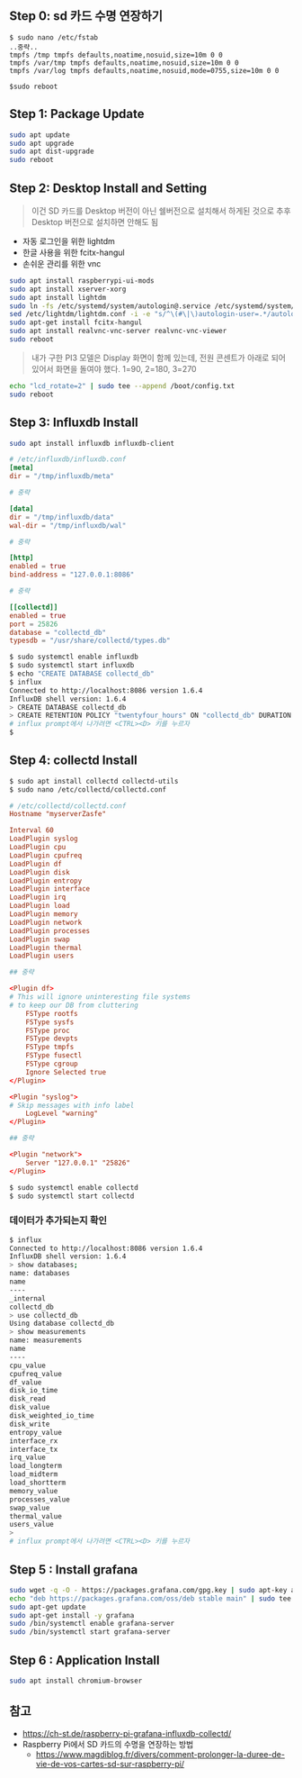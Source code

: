 ## Step 0: sd 카드 수명 연장하기

```
$ sudo nano /etc/fstab
..중략..
tmpfs /tmp tmpfs defaults,noatime,nosuid,size=10m 0 0
tmpfs /var/tmp tmpfs defaults,noatime,nosuid,size=10m 0 0
tmpfs /var/log tmpfs defaults,noatime,nosuid,mode=0755,size=10m 0 0

$sudo reboot
```



## Step 1: Package Update

```bash
sudo apt update
sudo apt upgrade
sudo apt dist-upgrade
sudo reboot
```

## Step 2: Desktop Install and Setting

> 이건 SD 카드를 Desktop 버전이 아닌 쉘버전으로 설치해서 하게된 것으로 추후 Desktop 버전으로 설치하면 안해도 됨

* 자동 로그인을 위한 lightdm
* 한글 사용을 위한 fcitx-hangul
* 손쉬운 관리를 위한 vnc

```bash
sudo apt install raspberrypi-ui-mods
sudo apt install xserver-xorg
sudo apt install lightdm
sudo ln -fs /etc/systemd/system/autologin@.service /etc/systemd/system/getty.target.wants/getty@tty1.service
sed /etc/lightdm/lightdm.conf -i -e "s/^\(#\|\)autologin-user=.*/autologin-user=pi/"
sudo apt-get install fcitx-hangul
sudo apt install realvnc-vnc-server realvnc-vnc-viewer
sudo reboot
```

> 내가 구한 PI3 모델은 Display 화면이 함께 있는데, 전원 콘센트가 아래로 되어 있어서 화면을 돌여야 했다.
> 1=90, 2=180, 3=270

```bash
echo "lcd_rotate=2" | sudo tee --append /boot/config.txt
sudo reboot
```

## Step 3: Influxdb Install

```bash
sudo apt install influxdb influxdb-client
```

```conf
# /etc/influxdb/influxdb.conf
[meta]
dir = "/tmp/influxdb/meta"

# 중략

[data]
dir = "/tmp/influxdb/data"
wal-dir = "/tmp/influxdb/wal"

# 중략

[http]
enabled = true
bind-address = "127.0.0.1:8086"

# 중략

[[collectd]]
enabled = true
port = 25826
database = "collectd_db"
typesdb = "/usr/share/collectd/types.db"
````


```bash
$ sudo systemctl enable influxdb
$ sudo systemctl start influxdb
$ echo "CREATE DATABASE collectd_db"
$ influx
Connected to http://localhost:8086 version 1.6.4
InfluxDB shell version: 1.6.4
> CREATE DATABASE collectd_db
> CREATE RETENTION POLICY "twentyfour_hours" ON "collectd_db" DURATION 24h REPLICATION 1 DEFAULT
# influx prompt에서 나가려면 <CTRL><D> 키를 누르자
$ 
```

## Step 4: collectd Install

```bash
$ sudo apt install collectd collectd-utils
$ sudo nano /etc/collectd/collectd.conf
```

```conf
# /etc/collectd/collectd.conf
Hostname "myserverZasfe"

Interval 60
LoadPlugin syslog
LoadPlugin cpu
LoadPlugin cpufreq
LoadPlugin df
LoadPlugin disk
LoadPlugin entropy
LoadPlugin interface
LoadPlugin irq
LoadPlugin load
LoadPlugin memory
LoadPlugin network
LoadPlugin processes
LoadPlugin swap
LoadPlugin thermal
LoadPlugin users

## 중략

<Plugin df>
# This will ignore uninteresting file systems
# to keep our DB from cluttering
    FSType rootfs
    FSType sysfs
    FSType proc
    FSType devpts
    FSType tmpfs
    FSType fusectl
    FSType cgroup
    Ignore Selected true
</Plugin>

<Plugin "syslog">
# Skip messages with info label
    LogLevel "warning"
</Plugin>

## 중략

<Plugin "network">
    Server "127.0.0.1" "25826"
</Plugin>
```

```bash
$ sudo systemctl enable collectd
$ sudo systemctl start collectd
```

### 데이터가 추가되는지 확인

```bash
$ influx
Connected to http://localhost:8086 version 1.6.4
InfluxDB shell version: 1.6.4
> show databases;
name: databases
name
----
_internal
collectd_db
> use collectd_db
Using database collectd_db
> show measurements
name: measurements
name
----
cpu_value
cpufreq_value
df_value
disk_io_time
disk_read
disk_value
disk_weighted_io_time
disk_write
entropy_value
interface_rx
interface_tx
irq_value
load_longterm
load_midterm
load_shortterm
memory_value
processes_value
swap_value
thermal_value
users_value
> 
# influx prompt에서 나가려면 <CTRL><D> 키를 누르자
```

## Step 5 : Install grafana

```bash
sudo wget -q -O - https://packages.grafana.com/gpg.key | sudo apt-key add -
echo "deb https://packages.grafana.com/oss/deb stable main" | sudo tee -a /etc/apt/sources.list.d/grafana.list
sudo apt-get update
sudo apt-get install -y grafana
sudo /bin/systemctl enable grafana-server
sudo /bin/systemctl start grafana-server
```

## Step 6 : Application Install

```bash
sudo apt install chromium-browser
```


## 참고

* https://ch-st.de/raspberry-pi-grafana-influxdb-collectd/
* Raspberry Pi에서 SD 카드의 수명을 연장하는 방법
   * https://www.magdiblog.fr/divers/comment-prolonger-la-duree-de-vie-de-vos-cartes-sd-sur-raspberry-pi/


